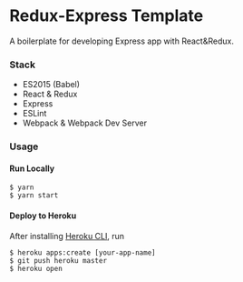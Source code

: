 Redux-Express Template
======================

A boilerplate for developing Express app with React&Redux.

### Stack

* ES2015 (Babel)
* React & Redux
* Express
* ESLint
* Webpack & Webpack Dev Server

### Usage

#### Run Locally

```
$ yarn
$ yarn start
```

#### Deploy to Heroku

After installing [Heroku CLI](https://github.com/heroku/cli), run

```
$ heroku apps:create [your-app-name]
$ git push heroku master
$ heroku open
```
